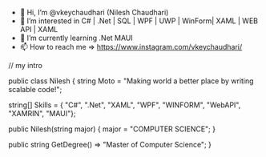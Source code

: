 - 👋 Hi, I’m @vkeychaudhari (Nilesh Chaudhari)
- 👀 I’m interested in  C# | .Net | SQL | WPF | UWP | WinForm| XAML | WEB API | XAML
- 🌱 I’m currently learning .Net MAUI
- 📫 How to reach me => https://www.instagram.com/vkeychaudhari/
<!---
vkeychaudhari/vkeychaudhari is a ✨ special ✨ repository because its `README.md` (this file) appears on your GitHub profile.
You can click the Preview link to take a look at your changes.
--->

// my intro

public class Nilesh { string Moto = "Making world a better place by writing scalable code!";

string[] Skills = { "C#", ".Net", "XAML", "WPF", "WINFORM", "WebAPI", "XAMRIN", "MAUI"};

public Nilesh(string major)
{
    major = "COMPUTER SCIENCE";
}

public string GetDegree() => "Master of Computer Science";
}
